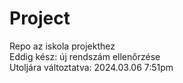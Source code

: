 # Project
Repo az iskola projekthez<br>
Eddig kész: új rendszám ellenőrzése<br>
Utoljára változtatva: 2024.03.06 7:51pm
